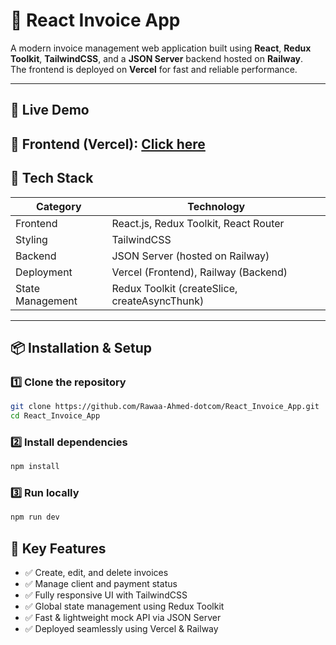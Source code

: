 # 🧾 React Invoice App

A modern invoice management web application built using **React**, **Redux Toolkit**, **TailwindCSS**, and a **JSON Server** backend hosted on **Railway**.  
The frontend is deployed on **Vercel** for fast and reliable performance.

---

## 🚀 Live Demo

🔗 **Frontend (Vercel):** [Click here](https://react-invoice-app-indol.vercel.app/)  
---

## 🧠 Tech Stack

| Category | Technology |
|-----------|-------------|
| Frontend | React.js, Redux Toolkit, React Router |
| Styling | TailwindCSS |
| Backend | JSON Server (hosted on Railway) |
| Deployment | Vercel (Frontend), Railway (Backend) |
| State Management | Redux Toolkit (createSlice, createAsyncThunk) |

---

## 📦 Installation & Setup

### 1️⃣ Clone the repository

```bash
git clone https://github.com/Rawaa-Ahmed-dotcom/React_Invoice_App.git
cd React_Invoice_App
```

### 2️⃣ Install dependencies

```bash
npm install
```

### 3️⃣ Run locally

```bash
npm run dev
```


## 🧠 Key Features

- ✅ Create, edit, and delete invoices
- ✅ Manage client and payment status
- ✅ Fully responsive UI with TailwindCSS
- ✅ Global state management using Redux Toolkit
- ✅ Fast & lightweight mock API via JSON Server
- ✅ Deployed seamlessly using Vercel & Railway

